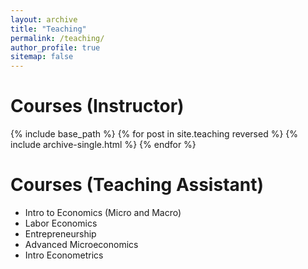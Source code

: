 ```yaml
---
layout: archive
title: "Teaching"
permalink: /teaching/
author_profile: true
sitemap: false
---
```


Courses (Instructor)
======
  {% include base_path %}
{% for post in site.teaching reversed %}
  {% include archive-single.html %}
{% endfor %}

Courses (Teaching Assistant)
======

* Intro to Economics (Micro and Macro)
* Labor Economics
* Entrepreneurship
* Advanced Microeconomics
* Intro Econometrics

